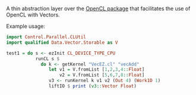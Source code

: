 A thin abstraction layer over the [OpenCL
package](http://hackage.haskell.org/package/OpenCL) that facilitates
the use of OpenCL with Vectors.

Example usage:

```haskell
import Control.Parallel.CLUtil
import qualified Data.Vector.Storable as V

test1 = do s <- ezInit CL_DEVICE_TYPE_CPU
           runCL s $
             do k <- getKernel "VecEZ.cl" "vecAdd"
                let v1 = V.fromList [1,2,3,4::Float]
                    v2 = V.fromList [5,6,7,8::Float]
                v3 <- runKernel k v1 v2 (Out 4) (Work1D 1)
                liftIO $ print (v3::Vector Float)
```